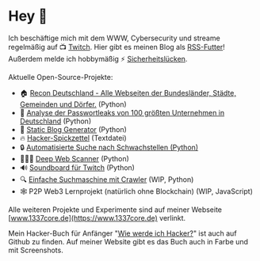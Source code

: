 # Hey 👋

Ich beschäftige mich mit dem WWW, Cybersecurity und streame regelmäßig 
auf 📺  [Twitch](https://www.twitch.tv/leetcore). Hier gibt es meinen Blog 
als <a href="http://1337core.de/blog/feed.rss">RSS-Futter</a>!
Außerdem melde ich hobbymäßig ⚡️ [Sicherheitslücken](https://www.1337core.de/hacks.htm).

Aktuelle Open-Source-Projekte:
<ul>
    <li>🏠 <a href="https://github.com/Leetcore/recon-deutschland">Recon Deutschland - Alle Webseiten der Bundesländer, Städte, Gemeinden und Dörfer.</a> (Python)</li>
    <li>🔑 <a href="https://github.com/Leetcore/password-leaks">Analyse der Passwortleaks von 100 größten Unternehmen in Deutschland</a> (Python)</li>
    <li>📝 <a href="https://github.com/Leetcore/python-blog-generator">Static Blog Generator</a> (Python)</li>
    <li>🔥 <a href="https://github.com/Leetcore/1337-observer">Hacker-Spickzettel</a> (Textdatei)</li>
    <li>🔒 <a href="https://github.com/Leetcore/vulnscanner-simple">Automatisierte Suche nach Schwachstellen (Python)</a></li>
    <li>🕵🏻‍♂️ <a href="https://github.com/Leetcore/deepweb">Deep Web Scanner</a> (Python)</li>
    <li>🔊 <a href="https://github.com/Leetcore/twitch-soundboard">Soundboard für Twitch</a> (Python)</li>
    <li>🔍 <a href="https://github.com/Leetcore/go-fiffy">Einfache Suchmaschine mit Crawler</a> (WIP, Python)</li>
    <li>🕸 P2P Web3 Lernprojekt (natürlich ohne Blockchain) (WIP, JavaScript)</li>
</ul>

Alle weiteren Projekte und Experimente sind auf meiner Webseite 
[www.1337core.de](https://www.1337core.de) verlinkt.

Mein Hacker-Buch für Anfänger 
"[Wie werde ich Hacker?](https://github.com/Leetcore/wie-werde-ich-hacker)" 
ist auch auf Github zu finden. Auf meiner Website gibt es das Buch auch in 
Farbe und mit Screenshots.
